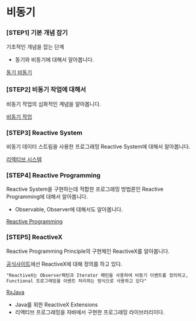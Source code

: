# 비동기

### [STEP1] 기본 개념 잡기

기초적인 개념을 잡는 단계

- 동기와 비동기에 대해서 알아봅니다.

[동기 비동기](https://github.com/limsaehyun/Rx-and-Reactive-Programming/tree/main/SynchronousAndAsynchronous)


### [STEP2] 비동기 작업에 대해서

비동기 작업의 심화적인 계념을 알아봅니다.

[비동기 작업](https://github.com/limsaehyun/Rx-and-Reactive-Programming/blob/main/AsynchronizedWork/README.md)

### [STEP3] Reactive System

비동기 데이터 스트림을 사용한 프로그래밍 Reactive System에 대해서 알아봅니다.

[리엑티브 시스템](https://github.com/limsaehyun/Rx-ReactiveProgramming/blob/main/ReactiveSystem/README.md)

### [STEP4] Reactive Programming

Reactive System을 구현하는데 적합한 프로그래밍 방법론인 Reactive Programming에 대해서 알아봅니다.

- Observable, Observer에 대해서도 알아봅니다.

[Reactive Programming](https://github.com/limsaehyun/Rx-ReactiveProgramming/tree/main/ReactiveProgramming)

### [STEP5] ReactiveX

Reactive Programming Principle의 구현체인 ReactiveX를 알아봅니다.

[공식사이트](http://reactivex.io/)에선 ReactiveX에 대해 정의를 하고 있다.

```xml
"ReactiveX는 Observer패턴과 Iterator 패턴을 사용하여 비동기 이벤트를 정의하고,
Functional 프로그래밍을 이벤트 처리하는 방식으로 사용하고 있다"
```

[RxJava](https://www.notion.so/RxJava-3d04956561c34dbe99fa21ce5b9914bb)

- Java를 위한 ReactiveX Extensions
- 리액티브 프로그래밍을 자바에서 구현한 프로그래밍 라이브러리이다.